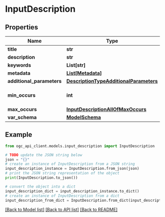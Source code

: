 # InputDescription


## Properties

Name | Type | Description | Notes
------------ | ------------- | ------------- | -------------
**title** | **str** |  | [optional] 
**description** | **str** |  | [optional] 
**keywords** | **List[str]** |  | [optional] 
**metadata** | [**List[Metadata]**](Metadata.md) |  | [optional] 
**additional_parameters** | [**DescriptionTypeAdditionalParameters**](DescriptionTypeAdditionalParameters.md) |  | [optional] 
**min_occurs** | **int** |  | [optional] [default to 1]
**max_occurs** | [**InputDescriptionAllOfMaxOccurs**](InputDescriptionAllOfMaxOccurs.md) |  | [optional] 
**var_schema** | [**ModelSchema**](ModelSchema.md) |  | 

## Example

```python
from ogc_api_client.models.input_description import InputDescription

# TODO update the JSON string below
json = "{}"
# create an instance of InputDescription from a JSON string
input_description_instance = InputDescription.from_json(json)
# print the JSON string representation of the object
print(InputDescription.to_json())

# convert the object into a dict
input_description_dict = input_description_instance.to_dict()
# create an instance of InputDescription from a dict
input_description_from_dict = InputDescription.from_dict(input_description_dict)
```
[[Back to Model list]](../README.md#documentation-for-models) [[Back to API list]](../README.md#documentation-for-api-endpoints) [[Back to README]](../README.md)


